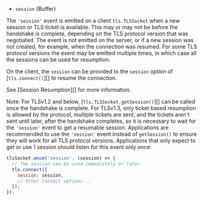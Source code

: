 <!-- YAML
added: v11.10.0
-->

* `session` {Buffer}

The `'session'` event is emitted on a client `tls.TLSSocket` when a new session
or TLS ticket is available. This may or may not be before the handshake is
complete, depending on the TLS protocol version that was negotiated. The event
is not emitted on the server, or if a new session was not created, for example,
when the connection was resumed. For some TLS protocol versions the event may be
emitted multiple times, in which case all the sessions can be used for
resumption.

On the client, the `session` can be provided to the `session` option of
[`tls.connect()`][] to resume the connection.

See [Session Resumption][] for more information.

Note: For TLSv1.2 and below, [`tls.TLSSocket.getSession()`][] can be called once
the handshake is complete.  For TLSv1.3, only ticket based resumption is allowed
by the protocol, multiple tickets are sent, and the tickets aren't sent until
later, after the handshake completes, so it is necessary to wait for the
`'session'` event to get a resumable session.  Applications are
recommended to use the `'session'` event instead of `getSession()` to ensure
they will work for all TLS protocol versions.  Applications that only expect to
get or use 1 session should listen for this event only once:

```js
tlsSocket.once('session', (session) => {
  // The session can be used immediately or later.
  tls.connect({
    session: session,
    // Other connect options...
  });
});
```

